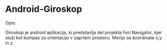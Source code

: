 # Android-Giroskop

Opis:

Giroskop je android aplikacija, ki predstavlja del projekta Feri Navigator, kjer služi kot kompas za orientacijo v zaprtem prostoru. Merijo se koordinate x,y in z.
